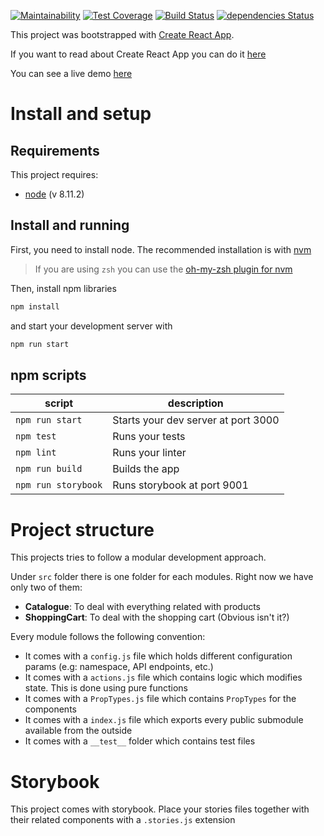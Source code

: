 [![Maintainability](https://api.codeclimate.com/v1/badges/58d5871a74ebd10d350d/maintainability)](https://codeclimate.com/github/aspgems/react-ordering/maintainability)
[![Test Coverage](https://api.codeclimate.com/v1/badges/58d5871a74ebd10d350d/test_coverage)](https://codeclimate.com/github/aspgems/react-ordering/test_coverage)
[![Build Status](https://travis-ci.org/aspgems/react-ordering.svg?branch=master)](https://travis-ci.org/aspgems/react-ordering)
[![dependencies Status](https://david-dm.org/aspgems/react-ordering/status.svg)](https://david-dm.org/aspgems/react-ordering)

This project was bootstrapped with [Create React App](https://github.com/facebookincubator/create-react-app).

If you want to read about Create React App you can do it [here](docs/CREATE_REACT_APP.md)

You can see a live demo [here](https://aspgems.github.io/react-ordering/)

# Install and setup

## Requirements
This project requires:

- [node](https://nodejs.org/es/) (v 8.11.2)

## Install and running
First, you need to install node. The recommended installation is with [nvm](https://github.com/creationix/nvm)
>If you are using `zsh` you can use the [oh-my-zsh plugin for nvm](https://github.com/robbyrussell/oh-my-zsh/blob/master/lib/nvm.zsh)

Then, install npm libraries
```bash
npm install
```

and start your development server with
```bash
npm run start
```
## npm scripts
|script             |description                            |
|-------------------|---------------------------------------|
|`npm run start`    |Starts your dev server at port 3000    |
|`npm test`         |Runs your tests                        |
|`npm lint`         |Runs your linter                       |
|`npm run build`    |Builds the app                         |
|`npm run storybook`|Runs storybook at port 9001            |

# Project structure
This projects tries to follow a modular development approach.

Under `src` folder there is one folder for each modules. Right now we have only two of them:

- **Catalogue**: To deal with everything related with products
- **ShoppingCart**: To deal with the shopping cart (Obvious isn't it?)

Every module follows the following convention:

- It comes with a `config.js` file which holds different configuration params (e.g: namespace, API endpoints, etc.)
- It comes with a `actions.js` file which contains logic which modifies state. This is done using pure functions
- It comes with a `PropTypes.js` file which contains `PropTypes` for the components
- It comes with a `index.js` file which exports every public submodule available from the outside
- It comes with a `__test__` folder which contains test files

# Storybook
This project comes with storybook. Place your stories files together with their related components with a `.stories.js` extension
